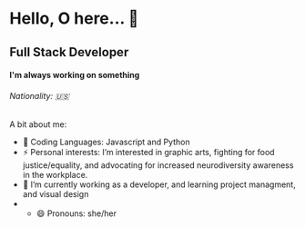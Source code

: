 # Hello, O here...  👋
## Full Stack Developer

#### I'm always working on something
###### Nationality: 🇺🇸


A bit about me:

- 🔭 Coding Languages: Javascript and Python
- ⚡ Personal interests:  I’m interested in graphic arts, fighting for food justice/equality, and advocating for increased neurodiversity awareness in the workplace.
- 🌱 I’m currently working as a developer, and learning project managment, and visual design
- - 😄 Pronouns: she/her






<!--
**osita-igwe/osita-igwe** is a ✨ _special_ ✨ repository because its `README.md` (this file) appears on your GitHub profile.

Here are some ideas to get you started:

-  I’m currently working on ...
- 🌱 I’m currently learning ...
- 👯 I’m looking to collaborate on ...
- 🤔 I’m looking for help with ...
- 💬 Ask me about ...
- 📫 How to reach me: ...
- 😄 Pronouns: ...
-  Fun fact: ...
-->
